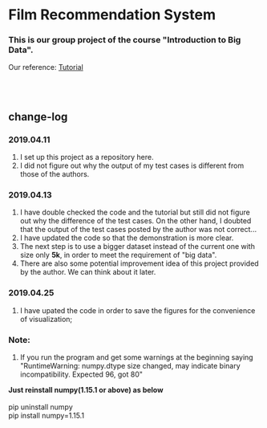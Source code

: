 # Film Recommendation System

### This is our group project of the course "Introduction to Big Data".
Our reference: <a href="https://www.kaggle.com/sohier/film-recommendation-engine-converted-to-use-tmdb/data">Tutorial</a>

<br /><br />
## change-log


### 2019.04.11
1. I set up this project as a repository here.
2. I did not figure out why the output of my test cases is
different from those of the authors.


### 2019.04.13
1. I have double checked the code and the tutorial but still 
did not figure out why the difference of the test cases. On the
other hand, I doubted that the output of the test cases posted
by the author was not correct...
2. I have updated the code so that the demonstration is more clear.
3. The next step is to use a bigger dataset instead of the current
one with size only **5k**, in order to meet the requirement of "big data".
4. There are also some potential improvement idea of this project provided
by the author. We can think about it later.


### 2019.04.25
1. I have upated the code in order to save the figures for the convenience of visualization;

### Note:
1. If you run the program and get some warnings at the beginning saying
"RuntimeWarning: numpy.dtype size changed, may indicate binary 
incompatibility. Expected 96, got 80"

**Just reinstall numpy(1.15.1 or above) as below**
<br/><br/>
pip uninstall numpy
<br/>
pip install numpy=1.15.1





